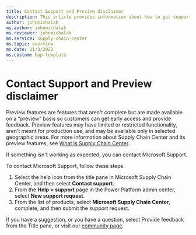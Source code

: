 ```yaml
---
title: Contact Support and Preview disclaimer 
description: This article provides information about how to get support during Microsoft Supply Chain Center's preview.
author: johnmichalak
ms.author: johnmichalak
ms.reviewer: johnmichalak
ms.service: supply-chain-center
ms.topic: overview
ms.date: 11/3/2022
ms.custom: bap-template
---
```


# Contact Support and Preview disclaimer 

Preview features are features that aren't complete but are made available on a “preview” basis so customers can get early access and provide feedback. Preview features may have limited or restricted functionality, aren't meant for production use, and may be available only in selected geographic areas. For more information about Supply Chain Center and its preview features, see [What is Supply Chain Center](../troubleshoot-faqs/product-faqs.md).

If something isn't working as expected, you can contact Microsoft Support.

To contact Microsoft Support, follow these steps.

1. Select the help icon from the title pane in Microsoft Supply Chain Center, and then select **Contact support**. 
1. From the **Help + support** page in the Power Platform admin center, select **New support request**.
1. From the list of products, select **Microsoft Supply Chain Center**, complete, and then submit the support request.

If you have a suggestion, or you have a question, select Provide feedback from the Title pane, or visit our [community page](https://community.dynamics.com/365/microsoft-supply-chain-center).
